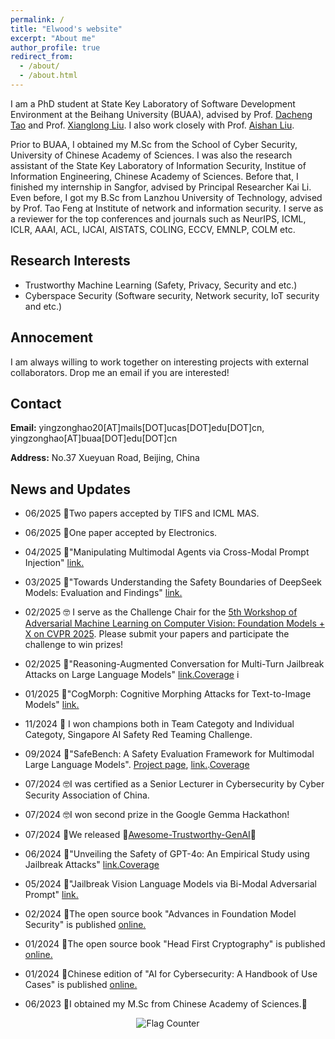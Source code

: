 ```yaml
---
permalink: /
title: "Elwood's website"
excerpt: "About me"
author_profile: true
redirect_from: 
  - /about/
  - /about.html
---
```

I am a PhD student at State Key Laboratory of Software Development Environment at the Beihang University (BUAA), advised by Prof. [Dacheng Tao](https://scholar.google.com/citations?user=RwlJNLcAAAAJ&hl=en) and Prof. [Xianglong Liu](https://xlliu-beihang.github.io/). I also work closely with Prof. [Aishan Liu](https://liuaishan.github.io/).

Prior to BUAA, I obtained my M.Sc from the School of Cyber Security, University of Chinese Academy of Sciences. I was also the research assistant of the State Key Laboratory of Information Security, Institue of Information Engineering, Chinese Academy of Sciences. Before that, I finished my internship in Sangfor, advised by Principal Researcher Kai Li. Even before, I got my B.Sc from Lanzhou University of Technology, advised by Prof. Tao Feng at Institute of network and information security. I serve as a reviewer for the top conferences and journals such as NeurIPS, ICML, ICLR, AAAI, ACL, IJCAI, AISTATS, COLING, ECCV, EMNLP, COLM etc.


## Research Interests
* Trustworthy Machine Learning (Safety, Privacy, Security and etc.)
* Cyberspace Security (Software security, Network security, IoT security and etc.)


## Annocement
I am always willing to work together on interesting projects with external collaborators. Drop me an email if you are interested!

## Contact
**Email:** yingzonghao20[AT]mails[DOT]ucas[DOT]edu[DOT]cn, yingzonghao[AT]buaa[DOT]edu[DOT]cn

**Address:** No.37 Xueyuan Road, Beijing, China

## News and Updates
* 06/2025 🥳Two papers accepted by TIFS and ICML MAS.

* 06/2025 🥳One paper accepted by Electronics.

* 04/2025 📜"Manipulating Multimodal Agents via Cross-Modal Prompt Injection" [link.](https://arxiv.org/pdf/2504.14348)

* 03/2025 📜"Towards Understanding the Safety Boundaries of DeepSeek Models: Evaluation and Findings" [link.](https://arxiv.org/pdf/2503.15092)

* 02/2025 🤓 I serve as the Challenge Chair for the [5th Workshop of Adversarial Machine Learning on Computer Vision: Foundation Models + X on CVPR 2025](https://cvpr25-advml.github.io/). Please submit your papers and participate the challenge to win prizes!

* 02/2025 📜"Reasoning-Augmented Conversation for Multi-Turn Jailbreak Attacks on Large Language Models" [link.](https://arxiv.org/pdf/2502.11054)[Coverage](https://mp.weixin.qq.com/s/Pyr9RC3AKCgFfsPfPDZ5yw)
i
* 01/2025 📜"CogMorph: Cognitive Morphing Attacks for Text-to-Image Models" [link.](https://arxiv.org/pdf/2501.11815)

* 11/2024 🥳 I won champions both in Team Categoty and Individual Categoty, Singapore AI Safety Red Teaming Challenge.
  
* 09/2024 📜"SafeBench: A Safety Evaluation Framework for Multimodal Large Language Models". [Project page](https://safebench-mm.github.io/), [link.](https://arxiv.org/abs/2410.18927).[Coverage](https://mp.weixin.qq.com/s/iCKACZVnWY4PTBD2GiXhxw)

* 07/2024 🤓I was certified as a Senior Lecturer in Cybersecurity by Cyber Security Association of China.

* 07/2024 🤓I won second prize in the Google Gemma Hackathon!

* 07/2024 🥳We released 🤗[Awesome-Trustworthy-GenAI](https://github.com/NY1024/Awesome-Trustworthy-GenAI)🤗

* 06/2024 📜"Unveiling the Safety of GPT-4o: An Empirical Study using Jailbreak Attacks" [link.](https://arxiv.org/abs/2406.06302)[Coverage](https://mp.weixin.qq.com/s/5fK3WyYnwMND8gXjWb-B2g)

* 05/2024 📜"Jailbreak Vision Language Models via Bi-Modal Adversarial Prompt" [link.](https://arxiv.org/abs/2406.04031)

* 02/2024 📖The open source book "Advances in Foundation Model Security" is published [online.](https://elwood.gitbook.io/foundation-model-sec/)

* 01/2024 📖The open source book "Head First Cryptography" is published [online.](https://elwood.gitbook.io/head-first-cryptography/)

* 01/2024 📖Chinese edition of "AI for Cybersecurity: A Handbook of Use Cases" is published [online.](https://elwood.gitbook.io/ai-for-cybersecurity)

* 06/2023 🎉I obtained my M.Sc from Chinese Academy of Sciences.🎉
  

<a href="https://info.flagcounter.com/ucN2" style="display: block; text-align: center;">
  <img src="https://s01.flagcounter.com/map/ucN2/size_s/txt_000000/border_CCCCCC/pageviews_0/viewers_0/flags_0/" alt="Flag Counter" border="0" style="display: inline-block;">
</a>


